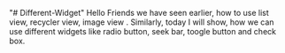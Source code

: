 "# Different-Widget" 
Hello Friends we have seen earlier, how to use list view, recycler view, image view .
Similarly, today I will show, how we can use different widgets like radio button, seek bar, toogle button and check box. 
